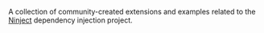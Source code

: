 A collection of community-created extensions and examples related to the [Ninject](http://code.google.com/p/ninject/) dependency injection project.